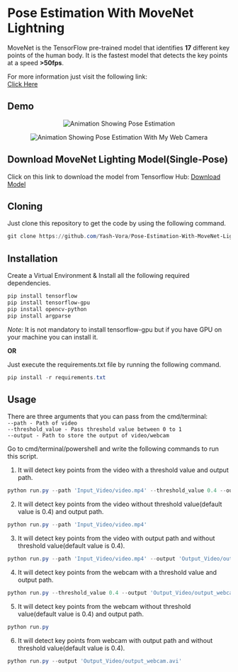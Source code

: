 # Pose Estimation With MoveNet Lightning

MoveNet is the TensorFlow pre-trained model that identifies **17** different key points of the human body. It is the fastest model that detects the key points at a speed **>50fps**. 

For more information just visit the following link:\
[Click Here](https://www.tensorflow.org/lite/examples/pose_estimation/overview)

## Demo
<p align="center" width="100%">
  <img alt='Animation Showing Pose Estimation' src="gifs/movenet_gif.gif">
</p>

<p align="center" width="100%">
  <img alt='Animation Showing Pose Estimation With My Web Camera' src="gifs/my_gif.gif">
</p>

## Download MoveNet Lighting Model(Single-Pose)
Click on this link to download the model from Tensorflow Hub:
[Download Model](https://tfhub.dev/google/lite-model/movenet/singlepose/lightning/3)

## Cloning
Just clone this repository to get the code by using the following command.

```powershell
git clone https://github.com/Yash-Vora/Pose-Estimation-With-MoveNet-Lightining.git
```

## Installation
Create a Virtual Environment & Install all the following required dependencies.

```powershell
pip install tensorflow
pip install tensorflow-gpu
pip install opencv-python
pip install argparse
```
_Note:_ It is not mandatory to install tensorflow-gpu but if you have GPU on your machine you can install it.

**OR**

Just execute the requirements.txt file by running the following command.

```powershell
pip install -r requirements.txt
```

## Usage
There are three arguments that you can pass from the cmd/terminal:\
`--path - Path of video`\
`--threshold_value - Pass threshold value between 0 to 1`\
`--output - Path to store the output of video/webcam`

Go to cmd/terminal/powershell and write the following commands to run this script.

1. It will detect key points from the video with a threshold value and output path.
```powershell
python run.py --path 'Input_Video/video.mp4' --threshold_value 0.4 --output 'Output_Video/output_video.avi'
```

2. It will detect key points from the video without threshold value(default value is 0.4) and output path.
```powershell
python run.py --path 'Input_Video/video.mp4'
```

3. It will detect key points from the video with output path and without threshold value(default value is 0.4).
```powershell
python run.py --path 'Input_Video/video.mp4' --output 'Output_Video/output_video.avi'
```

4. It will detect key points from the webcam with a threshold value and output path.
```powershell
python run.py --threshold_value 0.4 --output 'Output_Video/output_webcam.avi'
```

5. It will detect key points from the webcam without threshold value(default value is 0.4) and output path.
```powershell
python run.py
```

6. It will detect key points from webcam with output path and without threshold value(default value is 0.4).
```powershell
python run.py --output 'Output_Video/output_webcam.avi'
```
